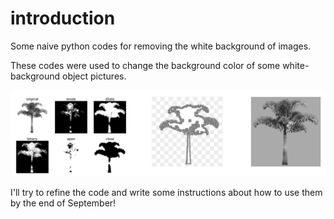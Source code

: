 # introduction

Some naive python codes for removing the white background of images.

These codes were used to change the background color of some white-background object pictures.

![img.png](img.png)

I'll try to refine the code and write some instructions about how to use them by the end of September! 